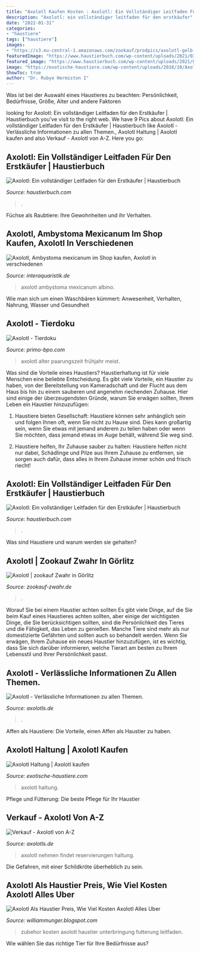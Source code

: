 ```yaml
---
title: "Axolotl Kaufen Kosten : Axolotl: Ein Vollständiger Leitfaden Für Den Erstkäufer"
description: "Axolotl: ein vollständiger leitfaden für den erstkäufer"
date: "2022-01-31"
categories:
- "haustiere"
tags: ["haustiere"]
images:
- "https://s3.eu-central-1.amazonaws.com/zookauf/prodpics/axolotl-gelb-1-I9Nxt-800.jpg"
featuredImage: "https://www.haustierbuch.com/wp-content/uploads/2021/03/Kosten-fur-den-Kauf-eines-Axolotl-750x750.jpg"
featured_image: "https://www.haustierbuch.com/wp-content/uploads/2021/03/Wie-viel-kosten-Axolotls_-Was-ist-mit-dem-Zubehor_.jpg"
image: "https://exotische-haustiere.com/wp-content/uploads/2018/10/Axolotl-Aquarium-749x630.jpg"
ShowToc: true
author: "Dr. Rubye Hermiston I"
---
```



Was ist bei der Auswahl eines Haustieres zu beachten: Persönlichkeit, Bedürfnisse, Größe, Alter und andere Faktoren

	

		
looking for Axolotl: Ein vollständiger Leitfaden für den Erstkäufer | Haustierbuch you've visit to the right web. We have 9 Pics about Axolotl: Ein vollständiger Leitfaden für den Erstkäufer | Haustierbuch like Axolotl - Verlässliche Informationen zu allen Themen., Axolotl Haltung | Axolotl kaufen and also Verkauf - Axolotl von A-Z. Here you go:
		
    
## Axolotl: Ein Vollständiger Leitfaden Für Den Erstkäufer | Haustierbuch

<img loading=lazy src="https://www.haustierbuch.com/wp-content/uploads/2021/03/Kosten-fur-den-Kauf-eines-Axolotl-750x750.jpg" onerror="this.onerror=null;this.src='https://tse2.mm.bing.net/th?id=OIP.jkv_zli-6mvsT5w65KIXTQHaHa&amp;pid=15.1';" alt="Axolotl: Ein vollständiger Leitfaden für den Erstkäufer | Haustierbuch">

_Source: haustierbuch.com_

>. 

	

Füchse als Raubtiere: Ihre Gewohnheiten und ihr Verhalten.

    
## Axolotl, Ambystoma Mexicanum Im Shop Kaufen, Axolotl In Verschiedenen

<img loading=lazy src="https://cdn02.plentymarkets.com/idwditcg5ajj/item/images/8880/secondPreview/8880-Axolotl-albino--Ambystoma-mexicanum.jpg" onerror="this.onerror=null;this.src='https://tse1.mm.bing.net/th?id=OIP.tWSki1taHDwLJwiYkMtd9wAAAA&amp;pid=15.1';" alt="Axolotl, Ambystoma mexicanum im Shop kaufen, Axolotl in verschiedenen">

_Source: interaquaristik.de_

>axolotl ambystoma mexicanum albino. 

	

Wie man sich um einen Waschbären kümmert: Anwesenheit, Verhalten, Nahrung, Wasser und Gesundheit

    
## Axolotl - Tierdoku

<img loading=lazy src="https://webimg.secondhandapp.com/w-i-mgl/591098baa5e9ae0d66001941" onerror="this.onerror=null;this.src='https://tse3.mm.bing.net/th?id=OIP.QGr5nSfnAAzbmoD_sLBXIgHaG5&amp;pid=15.1';" alt="Axolotl - Tierdoku">

_Source: primo-bpo.com_

>axolotl alter paarungszeit frühjahr meist. 

	

Was sind die Vorteile eines Haustiers?
Haustierhaltung ist für viele Menschen eine beliebte Entscheidung. Es gibt viele Vorteile, ein Haustier zu haben, von der Bereitstellung von Kameradschaft und der Flucht aus dem Haus bis hin zu einem sauberen und angenehm riechenden Zuhause. Hier sind einige der überzeugendsten Gründe, warum Sie erwägen sollten, Ihrem Leben ein Haustier hinzuzufügen:
1. Haustiere bieten Gesellschaft: Haustiere können sehr anhänglich sein und folgen Ihnen oft, wenn Sie nicht zu Hause sind. Dies kann großartig sein, wenn Sie etwas mit jemand anderem zu teilen haben oder wenn Sie möchten, dass jemand etwas im Auge behält, während Sie weg sind.

2. Haustiere helfen, Ihr Zuhause sauber zu halten: Haustiere helfen nicht nur dabei, Schädlinge und Pilze aus Ihrem Zuhause zu entfernen, sie sorgen auch dafür, dass alles in Ihrem Zuhause immer schön und frisch riecht!

    
## Axolotl: Ein Vollständiger Leitfaden Für Den Erstkäufer | Haustierbuch

<img loading=lazy src="https://www.haustierbuch.com/wp-content/uploads/2021/03/Kosten-fur-den-Kauf-eines-Axolotl.jpg" onerror="this.onerror=null;this.src='https://tse3.mm.bing.net/th?id=OIP.ffJzr1JTMVixcRosgeQRIgHaHa&amp;pid=15.1';" alt="Axolotl: Ein vollständiger Leitfaden für den Erstkäufer | Haustierbuch">

_Source: haustierbuch.com_

>. 

	

Was sind Haustiere und warum werden sie gehalten?

    
## Axolotl | Zookauf Zwahr In Görlitz

<img loading=lazy src="https://s3.eu-central-1.amazonaws.com/zookauf/prodpics/axolotl-gelb-1-I9Nxt-800.jpg" onerror="this.onerror=null;this.src='https://tse3.mm.bing.net/th?id=OIP.vUCE53Fns8YfoySP4iH84wHaE7&amp;pid=15.1';" alt="Axolotl | zookauf Zwahr in Görlitz">

_Source: zookauf-zwahr.de_

>. 

	

Worauf Sie bei einem Haustier achten sollten
Es gibt viele Dinge, auf die Sie beim Kauf eines Haustieres achten sollten, aber einige der wichtigsten Dinge, die Sie berücksichtigen sollten, sind die Persönlichkeit des Tieres und die Fähigkeit, das Leben zu genießen. Manche Tiere sind mehr als nur domestizierte Gefährten und sollten auch so behandelt werden. Wenn Sie erwägen, Ihrem Zuhause ein neues Haustier hinzuzufügen, ist es wichtig, dass Sie sich darüber informieren, welche Tierart am besten zu Ihrem Lebensstil und Ihrer Persönlichkeit passt.

    
## Axolotl - Verlässliche Informationen Zu Allen Themen.

<img loading=lazy src="http://www.axolotls.de/mediapool/131/1316964/resources/51434177.jpg" onerror="this.onerror=null;this.src='https://tse4.mm.bing.net/th?id=OIP.sfDbAbii7dl2mkPKtRGxtwHaCS&amp;pid=15.1';" alt="Axolotl - Verlässliche Informationen zu allen Themen.">

_Source: axolotls.de_

>. 

	

Affen als Haustiere: Die Vorteile, einen Affen als Haustier zu haben.

    
## Axolotl Haltung | Axolotl Kaufen

<img loading=lazy src="https://exotische-haustiere.com/wp-content/uploads/2018/10/Axolotl-Aquarium-749x630.jpg" onerror="this.onerror=null;this.src='https://tse3.mm.bing.net/th?id=OIP.QR1U84OVGELfI2Q7nAfAtwHaGO&amp;pid=15.1';" alt="Axolotl Haltung | Axolotl kaufen">

_Source: exotische-haustiere.com_

>axolotl haltung. 

	

Pflege und Fütterung: Die beste Pflege für Ihr Haustier

    
## Verkauf - Axolotl Von A-Z

<img loading=lazy src="https://www.axolotls.de/wp-content/uploads/2021/06/IMG_2291.jpg" onerror="this.onerror=null;this.src='https://tse2.mm.bing.net/th?id=OIP.nrK_wBiWF08Lr77PpNFcwAHaEK&amp;pid=15.1';" alt="Verkauf - Axolotl von A-Z">

_Source: axolotls.de_

>axolotl nehmen findet reservierungen haltung. 

	

Die Gefahren, mit einer Schildkröte überheblich zu sein.

    
## Axolotl Als Haustier Preis, Wie Viel Kosten Axolotl Alles Uber

<img loading=lazy src="https://www.haustierbuch.com/wp-content/uploads/2021/03/Wie-viel-kosten-Axolotls_-Was-ist-mit-dem-Zubehor_.jpg" onerror="this.onerror=null;this.src='https://tse1.mm.bing.net/th?id=OIP.qIcwghu2eEydCkzEtcCqQgHaE9&amp;pid=15.1';" alt="Axolotl Als Haustier Preis, Wie Viel Kosten Axolotl Alles Uber">

_Source: williammunger.blogspot.com_

>zubehor kosten axolotl haustier unterbringung futterung leitfaden. 

	

Wie wählen Sie das richtige Tier für Ihre Bedürfnisse aus?

